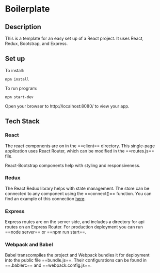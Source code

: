 # Boilerplate

## Description

This is a template for an easy set up of a React project. It uses React, Redux, Bootstrap, and Express.

## Set up

To install:

```
npm install
```

To run program:

```
npm start-dev
```

Open your browser to http://localhost:8080/ to view your app.

## Tech Stack

### React

The react components are on in the ==client== directory. This single-page application uses React Router, which can be modified in the ==routes.js== file.

React-Bootstrap components help with styling and responsiveness.

### Redux

The React Redux library helps with state management. The store can be connected to any component using the ==connect()== function. You can find an example of this connection [here](https://react-redux.js.org/api/connect).

### Express

Express routes are on the server side, and includes a directory for api routes on an Express Router. For production deployment you can run ==node server== or ==npm run start==.

### Webpack and Babel

Babel transcompiles the project and Webpack bundles it for deployment into the public file ==bundle.js==. Their configurations can be found in ==.bablerc== and ==webpack.config.js==.
